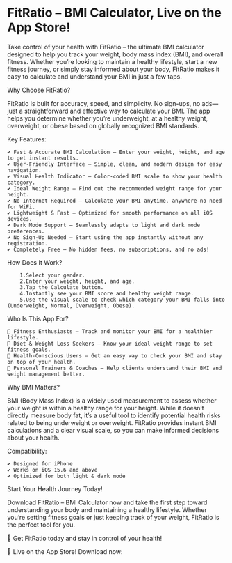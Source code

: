 # FitRatio – BMI Calculator, Live on the App Store!
Take control of your health with FitRatio – the ultimate BMI calculator designed to help you track your weight, body mass index (BMI), and overall fitness. Whether you’re looking to maintain a healthy lifestyle, start a new fitness journey, or simply stay informed about your body, FitRatio makes it easy to calculate and understand your BMI in just a few taps.

Why Choose FitRatio?

FitRatio is built for accuracy, speed, and simplicity. No sign-ups, no ads—just a straightforward and effective way to calculate your BMI. The app helps you determine whether you’re underweight, at a healthy weight, overweight, or obese based on globally recognized BMI standards.

Key Features:

    ✔ Fast & Accurate BMI Calculation – Enter your weight, height, and age to get instant results.
    ✔ User-Friendly Interface – Simple, clean, and modern design for easy navigation.
    ✔ Visual Health Indicator – Color-coded BMI scale to show your health category.
    ✔ Ideal Weight Range – Find out the recommended weight range for your height.
    ✔ No Internet Required – Calculate your BMI anytime, anywhere—no need for WiFi.
    ✔ Lightweight & Fast – Optimized for smooth performance on all iOS devices.
    ✔ Dark Mode Support – Seamlessly adapts to light and dark mode preferences.
    ✔ No Sign-Up Needed – Start using the app instantly without any registration.
    ✔ Completely Free – No hidden fees, no subscriptions, and no ads!

How Does It Work?

        1.Select your gender.
	    2.Enter your weight, height, and age.
	    3.Tap the Calculate button.
        4.Instantly see your BMI score and healthy weight range.
	    5.Use the visual scale to check which category your BMI falls into (Underweight, Normal, Overweight, Obese).

Who Is This App For?

    🔹 Fitness Enthusiasts – Track and monitor your BMI for a healthier lifestyle.
    🔹 Diet & Weight Loss Seekers – Know your ideal weight range to set fitness goals.
    🔹 Health-Conscious Users – Get an easy way to check your BMI and stay on top of your health.
    🔹 Personal Trainers & Coaches – Help clients understand their BMI and weight management better.

Why BMI Matters?

BMI (Body Mass Index) is a widely used measurement to assess whether your weight is within a healthy range for your height. While it doesn’t directly measure body fat, it’s a useful tool to identify potential health risks related to being underweight or overweight. FitRatio provides instant BMI calculations and a clear visual scale, so you can make informed decisions about your health.

Compatibility:

    ✔ Designed for iPhone
    ✔ Works on iOS 15.6 and above
    ✔ Optimized for both light & dark mode

Start Your Health Journey Today!

Download FitRatio – BMI Calculator now and take the first step toward understanding your body and maintaining a healthy lifestyle. Whether you’re setting fitness goals or just keeping track of your weight, FitRatio is the perfect tool for you.

🚀 Get FitRatio today and stay in control of your health!

🚀 Live on the App Store! Download now: 
